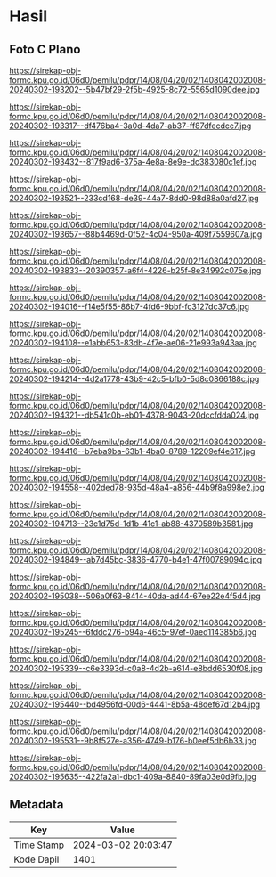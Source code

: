 # Hasil

## Foto C Plano

https://sirekap-obj-formc.kpu.go.id/06d0/pemilu/pdpr/14/08/04/20/02/1408042002008-20240302-193202--5b47bf29-2f5b-4925-8c72-5565d1090dee.jpg

https://sirekap-obj-formc.kpu.go.id/06d0/pemilu/pdpr/14/08/04/20/02/1408042002008-20240302-193317--df476ba4-3a0d-4da7-ab37-ff87dfecdcc7.jpg

https://sirekap-obj-formc.kpu.go.id/06d0/pemilu/pdpr/14/08/04/20/02/1408042002008-20240302-193432--817f9ad6-375a-4e8a-8e9e-dc383080c1ef.jpg

https://sirekap-obj-formc.kpu.go.id/06d0/pemilu/pdpr/14/08/04/20/02/1408042002008-20240302-193521--233cd168-de39-44a7-8dd0-98d88a0afd27.jpg

https://sirekap-obj-formc.kpu.go.id/06d0/pemilu/pdpr/14/08/04/20/02/1408042002008-20240302-193657--88b4469d-0f52-4c04-950a-409f7559607a.jpg

https://sirekap-obj-formc.kpu.go.id/06d0/pemilu/pdpr/14/08/04/20/02/1408042002008-20240302-193833--20390357-a6f4-4226-b25f-8e34992c075e.jpg

https://sirekap-obj-formc.kpu.go.id/06d0/pemilu/pdpr/14/08/04/20/02/1408042002008-20240302-194016--f14e5f55-86b7-4fd6-9bbf-fc3127dc37c6.jpg

https://sirekap-obj-formc.kpu.go.id/06d0/pemilu/pdpr/14/08/04/20/02/1408042002008-20240302-194108--e1abb653-83db-4f7e-ae06-21e993a943aa.jpg

https://sirekap-obj-formc.kpu.go.id/06d0/pemilu/pdpr/14/08/04/20/02/1408042002008-20240302-194214--4d2a1778-43b9-42c5-bfb0-5d8c0866188c.jpg

https://sirekap-obj-formc.kpu.go.id/06d0/pemilu/pdpr/14/08/04/20/02/1408042002008-20240302-194321--db541c0b-eb01-4378-9043-20dccfdda024.jpg

https://sirekap-obj-formc.kpu.go.id/06d0/pemilu/pdpr/14/08/04/20/02/1408042002008-20240302-194416--b7eba9ba-63b1-4ba0-8789-12209ef4e617.jpg

https://sirekap-obj-formc.kpu.go.id/06d0/pemilu/pdpr/14/08/04/20/02/1408042002008-20240302-194558--402ded78-935d-48a4-a856-44b9f8a998e2.jpg

https://sirekap-obj-formc.kpu.go.id/06d0/pemilu/pdpr/14/08/04/20/02/1408042002008-20240302-194713--23c1d75d-1d1b-41c1-ab88-4370589b3581.jpg

https://sirekap-obj-formc.kpu.go.id/06d0/pemilu/pdpr/14/08/04/20/02/1408042002008-20240302-194849--ab7d45bc-3836-4770-b4e1-47f00789094c.jpg

https://sirekap-obj-formc.kpu.go.id/06d0/pemilu/pdpr/14/08/04/20/02/1408042002008-20240302-195038--506a0f63-8414-40da-ad44-67ee22e4f5d4.jpg

https://sirekap-obj-formc.kpu.go.id/06d0/pemilu/pdpr/14/08/04/20/02/1408042002008-20240302-195245--6fddc276-b94a-46c5-97ef-0aed114385b6.jpg

https://sirekap-obj-formc.kpu.go.id/06d0/pemilu/pdpr/14/08/04/20/02/1408042002008-20240302-195339--c6e3393d-c0a8-4d2b-a614-e8bdd6530f08.jpg

https://sirekap-obj-formc.kpu.go.id/06d0/pemilu/pdpr/14/08/04/20/02/1408042002008-20240302-195440--bd4956fd-00d6-4441-8b5a-48def67d12b4.jpg

https://sirekap-obj-formc.kpu.go.id/06d0/pemilu/pdpr/14/08/04/20/02/1408042002008-20240302-195531--9b8f527e-a356-4749-b176-b0eef5db6b33.jpg

https://sirekap-obj-formc.kpu.go.id/06d0/pemilu/pdpr/14/08/04/20/02/1408042002008-20240302-195635--422fa2a1-dbc1-409a-8840-89fa03e0d9fb.jpg


## Metadata

| Key        | Value               |
| ---------- | ------------------- |
| Time Stamp | 2024-03-02 20:03:47 |
| Kode Dapil | 1401                |



